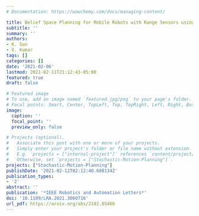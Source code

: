 ```yaml
---
# Documentation: https://wowchemy.com/docs/managing-content/

title: Belief Space Planning for Mobile Robots with Range Sensors using iLQG
subtitle: ''
summary: ''
authors:
- K. Sun
- V. Kumar
tags: []
categories: []
date: '2021-02-06'
lastmod: 2021-02-11T21:12:43-05:00
featured: true
draft: false

# Featured image
# To use, add an image named `featured.jpg/png` to your page's folder.
# Focal points: Smart, Center, TopLeft, Top, TopRight, Left, Right, BottomLeft, Bottom, BottomRight.
image:
  caption: ''
  focal_point: ''
  preview_only: false

# Projects (optional).
#   Associate this post with one or more of your projects.
#   Simply enter your project's folder or file name without extension.
#   E.g. `projects = ["internal-project"]` references `content/project/deep-learning/index.md`.
#   Otherwise, set `projects = ["Stochastic-Motion-Planning"]`.
projects: ["Stochastic-Motion-Planning"]
publishDate: '2021-02-12T02:12:40.688134Z'
publication_types:
- '2'
abstract: ''
publication: '*IEEE Robotics and Automation Letters*'
doi: '10.1109/LRA.2021.3060716'
url_pdf: https://arxiv.org/abs/2102.05466
---
```

